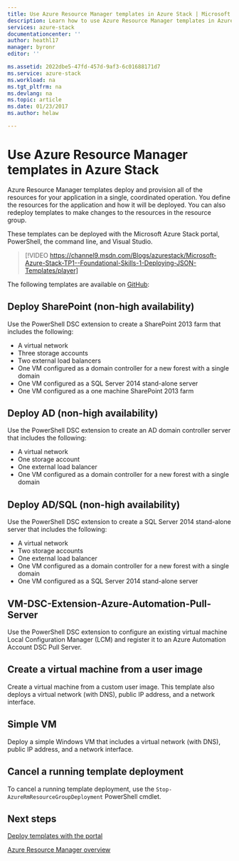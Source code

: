 ```yaml
---
title: Use Azure Resource Manager templates in Azure Stack | Microsoft Docs
description: Learn how to use Azure Resource Manager templates in Azure Stack to provision resources.
services: azure-stack
documentationcenter: ''
author: heathl17
manager: byronr
editor: ''

ms.assetid: 2022dbe5-47fd-457d-9af3-6c01688171d7
ms.service: azure-stack
ms.workload: na
ms.tgt_pltfrm: na
ms.devlang: na
ms.topic: article
ms.date: 01/23/2017
ms.author: helaw

---
```

# Use Azure Resource Manager templates in Azure Stack
Azure Resource Manager templates deploy and provision all of the resources for your application in a single, coordinated operation. You define the resources for the application and how it will be deployed.  You can also redeploy templates to make changes to the resources in the resource group.

These templates can be deployed with the Microsoft Azure Stack portal, PowerShell, the command line, and Visual Studio.

>[!VIDEO https://channel9.msdn.com/Blogs/azurestack/Microsoft-Azure-Stack-TP1--Foundational-Skills-1-Deploying-JSON-Templates/player]


The following templates are available on [GitHub](http://aka.ms/azurestackgithub):

## Deploy SharePoint (non-high availability)
Use the PowerShell DSC extension to create a SharePoint 2013 farm that includes the following:

* A virtual network
* Three storage accounts
* Two external load balancers
* One VM configured as a domain controller for a new forest with a single domain
* One VM configured as a SQL Server 2014 stand-alone server
* One VM configured as a one machine SharePoint 2013 farm

## Deploy AD (non-high availability)
Use the PowerShell DSC extension to create an AD domain controller server that includes the following:

* A virtual network
* One storage account
* One external load balancer
* One VM configured as a domain controller for a new forest with a single domain

## Deploy AD/SQL (non-high availability)
Use the PowerShell DSC extension to create a SQL Server 2014 stand-alone server that includes the following:

* A virtual network
* Two storage accounts
* One external load balancer
* One VM configured as a domain controller for a new forest with a single domain
* One VM configured as a SQL Server 2014 stand-alone server

## VM-DSC-Extension-Azure-Automation-Pull-Server
Use the PowerShell DSC extension to configure an existing virtual machine Local Configuration Manager (LCM) and register it to an Azure Automation Account DSC Pull Server.

## Create a virtual machine from a user image
Create a virtual machine from a custom user image. This template also deploys a virtual network (with DNS), public IP address, and a network interface.

## Simple VM
Deploy a simple Windows VM that includes a virtual network (with DNS), public IP address, and a network interface.

## Cancel a running template deployment
To cancel a running template deployment, use the `Stop-AzureRmResourceGroupDeployment` PowerShell cmdlet.

## Next steps
[Deploy templates with the portal](azure-stack-deploy-template-portal.md)

[Azure Resource Manager overview](../azure-resource-manager/resource-group-overview.md)

